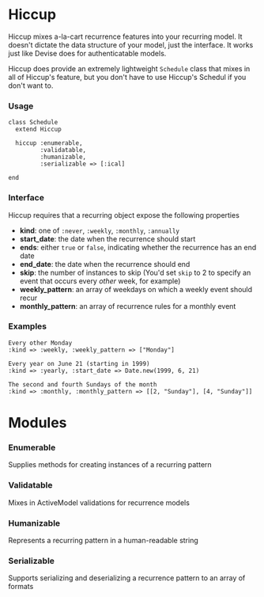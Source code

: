 # Hiccup

Hiccup mixes a-la-cart recurrence features into your recurring model. It doesn't dictate the data structure of your model, just the interface. It works just like Devise does for authenticatable models.

Hiccup does provide an extremely lightweight `Schedule` class that mixes in all of Hiccup's feature, but you don't have to use Hiccup's Schedul if you don't want to.

### Usage

    class Schedule
      extend Hiccup
      
      hiccup :enumerable,
             :validatable,
             :humanizable,
             :serializable => [:ical]
      
    end

### Interface

Hiccup requires that a recurring object expose the following properties

  - **kind**: one of `:never`, `:weekly`, `:monthly`, `:annually`
  - **start_date**: the date when the recurrence should start
  - **ends**: either `true` or `false`, indicating whether the recurrence has an end date
  - **end_date**: the date when the recurrence should end
  - **skip**: the number of instances to skip (You'd set `skip` to 2 to specify an event that occurs every _other_ week, for example)
  - **weekly_pattern**: an array of weekdays on which a weekly event should recur
  - **monthly_pattern**: an array of recurrence rules for a monthly event

### Examples


    Every other Monday
    :kind => :weekly, :weekly_pattern => ["Monday"]
    
    Every year on June 21 (starting in 1999)
    :kind => :yearly, :start_date => Date.new(1999, 6, 21)
    
    The second and fourth Sundays of the month
    :kind => :monthly, :monthly_pattern => [[2, "Sunday"], [4, "Sunday"]]



# Modules

### Enumerable

Supplies methods for creating instances of a recurring pattern

### Validatable

Mixes in ActiveModel validations for recurrence models

### Humanizable

Represents a recurring pattern in a human-readable string

### Serializable

Supports serializing and deserializing a recurrence pattern to an array of formats
